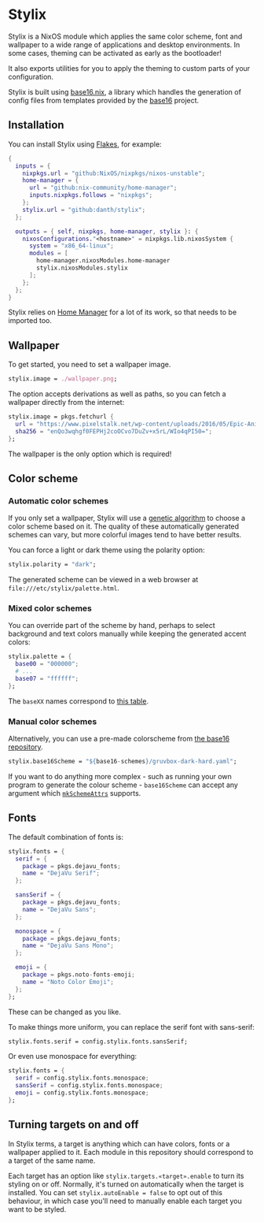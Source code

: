 # Stylix

Stylix is a NixOS module which applies the same color scheme, font and
wallpaper to a wide range of applications and desktop environments.
In some cases, theming can be activated as early as the bootloader!

It also exports utilities for you to apply the theming to custom parts of your
configuration.

Stylix is built using [base16.nix](https://github.com/SenchoPens/base16.nix#readme),
a library which handles the generation of config files from templates provided by
the [base16](https://github.com/chriskempson/base16#readme) project.

## Installation

You can install Stylix using [Flakes](https://nixos.wiki/wiki/Flakes),
for example:

```nix
{
  inputs = {
    nixpkgs.url = "github:NixOS/nixpkgs/nixos-unstable";
    home-manager = {
      url = "github:nix-community/home-manager";
      inputs.nixpkgs.follows = "nixpkgs";
    };
    stylix.url = "github:danth/stylix";
  };

  outputs = { self, nixpkgs, home-manager, stylix }: {
    nixosConfigurations."<hostname>" = nixpkgs.lib.nixosSystem {
      system = "x86_64-linux";
      modules = [
        home-manager.nixosModules.home-manager
        stylix.nixosModules.stylix
      ];
    };
  };
}
```

Stylix relies on [Home Manager](https://github.com/nix-community/home-manager)
for a lot of its work, so that needs to be imported too.

## Wallpaper

To get started, you need to set a wallpaper image.

```nix
stylix.image = ./wallpaper.png;
```

The option accepts derivations as well as paths, so you can fetch a wallpaper
directly from the internet:

```nix
stylix.image = pkgs.fetchurl {
  url = "https://www.pixelstalk.net/wp-content/uploads/2016/05/Epic-Anime-Awesome-Wallpapers.jpg";
  sha256 = "enQo3wqhgf0FEPHj2coOCvo7DuZv+x5rL/WIo4qPI50=";
};
```

The wallpaper is the only option which is required!

## Color scheme

### Automatic color schemes

If you only set a wallpaper, Stylix will use a
[genetic algorithm](https://en.wikipedia.org/wiki/Genetic_algorithm)
to choose a color scheme based on it. The quality of these automatically
generated schemes can vary, but more colorful images tend to have better
results.

You can force a light or dark theme using the polarity option:

```nix
stylix.polarity = "dark";
```

The generated scheme can be viewed in a web browser at
`file:///etc/stylix/palette.html`.

### Mixed color schemes

You can override part of the scheme by hand, perhaps to select background
and text colors manually while keeping the generated accent colors:

```nix
stylix.palette = {
  base00 = "000000";
  # ...
  base07 = "ffffff";
};
```

The `baseXX` names correspond to
[this table](https://github.com/chriskempson/base16/blob/main/styling.md#styling-guidelines).

### Manual color schemes

Alternatively, you can use a pre-made colorscheme from
[the base16 repository](https://github.com/base16-project/base16-schemes).

```nix
stylix.base16Scheme = "${base16-schemes}/gruvbox-dark-hard.yaml";
```

If you want to do anything more complex - such as running your own program to
generate the colour scheme - `base16Scheme` can accept any argument which
[`mkSchemeAttrs`](https://github.com/SenchoPens/base16.nix/blob/main/DOCUMENTATION.md#mkschemeattrs)
supports.

## Fonts

The default combination of fonts is:

```nix
stylix.fonts = {
  serif = {
    package = pkgs.dejavu_fonts;
    name = "DejaVu Serif";
  };

  sansSerif = {
    package = pkgs.dejavu_fonts;
    name = "DejaVu Sans";
  };

  monospace = {
    package = pkgs.dejavu_fonts;
    name = "DejaVu Sans Mono";
  };

  emoji = {
    package = pkgs.noto-fonts-emoji;
    name = "Noto Color Emoji";
  };
};
```

These can be changed as you like.

To make things more uniform, you can replace the serif font with sans-serif:

```nix
stylix.fonts.serif = config.stylix.fonts.sansSerif;
```

Or even use monospace for everything:

```nix
stylix.fonts = {
  serif = config.stylix.fonts.monospace;
  sansSerif = config.stylix.fonts.monospace;
  emoji = config.stylix.fonts.monospace;
};
```

## Turning targets on and off

In Stylix terms, a target is anything which can have colors, fonts or a
wallpaper applied to it. Each module in this repository should correspond to a
target of the same name.

Each target has an option like `stylix.targets.«target».enable` to turn its
styling on or off. Normally, it's turned on automatically when the target is
installed. You can set `stylix.autoEnable = false` to opt out of this
behaviour, in which case you'll need to manually enable each target you want to
be styled.
